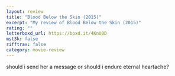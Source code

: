```yaml
---
layout: review
title: "Blood Below the Skin (2015)"
excerpt: "My review of Blood Below the Skin (2015)"
rating: ""
letterboxd_url: https://boxd.it/4KnU0D
mst3k: false
rifftrax: false
category: movie-review
---
```


should i send her a message or should i endure eternal heartache?
